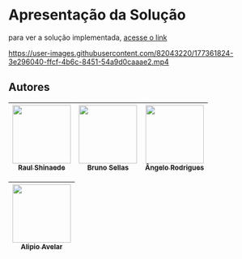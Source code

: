 # Apresentação da Solução


para ver a solução implementada, [acesse o link](https://icei-puc-minas-pmv-ads.github.io/pmv-ads-2022-1-e1-proj-web-t9-filantropix/web/home/home.html)


https://user-images.githubusercontent.com/82043220/177361824-3e296040-ffcf-4b6c-8451-54a9d0caaae2.mp4

## Autores

| [<img src="https://avatars.githubusercontent.com/u/82043220?v=4" width=115><br><sub>Raul Shinaede</sub>](https://github.com/RaulShinaede) | [<img src="https://avatars.githubusercontent.com/u/102563767?v=4" width=115><br><sub>Bruno Sellas</sub>](https://github.com/brunosellas) | [<img src="https://avatars.githubusercontent.com/u/101372729?v=4" width=115><br><sub>Ângelo Rodrigues</sub>](https://github.com/Angelorod27) |
| :---: | :---: | :---: |

| [<img src="https://avatars.githubusercontent.com/u/102556727?v=4" width=115><br><sub>Alipio Avelar</sub>](https://github.com/alipioavelar) |
| :---: |


